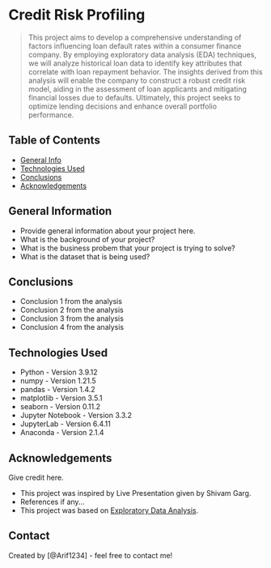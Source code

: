 # Credit Risk Profiling
> This project aims to develop a comprehensive understanding of factors influencing loan default rates within a consumer finance company. By employing exploratory data analysis (EDA) techniques, we will analyze historical loan data to identify key attributes that correlate with loan repayment behavior. The insights derived from this analysis will enable the company to construct a robust credit risk model, aiding in the assessment of loan applicants and mitigating financial losses due to defaults. Ultimately, this project seeks to optimize lending decisions and enhance overall portfolio performance.


## Table of Contents
* [General Info](#general-information)
* [Technologies Used](#technologies-used)
* [Conclusions](#conclusions)
* [Acknowledgements](#acknowledgements)

<!-- You can include any other section that is pertinent to your problem -->

## General Information
- Provide general information about your project here.
- What is the background of your project?
- What is the business probem that your project is trying to solve?
- What is the dataset that is being used?

<!-- You don't have to answer all the questions - just the ones relevant to your project. -->

## Conclusions
- Conclusion 1 from the analysis
- Conclusion 2 from the analysis
- Conclusion 3 from the analysis
- Conclusion 4 from the analysis

<!-- You don't have to answer all the questions - just the ones relevant to your project. -->


## Technologies Used
- Python - Version 3.9.12
- numpy - Version 1.21.5
- pandas - Version 1.4.2
- matplotlib - Version 3.5.1
- seaborn - Version 0.11.2
- Jupyter Notebook - Version 3.3.2
- JupyterLab - Version 6.4.11
- Anaconda - Version 2.1.4

<!-- As the libraries versions keep on changing, it is recommended to mention the version of library used in this project -->

## Acknowledgements
Give credit here.
- This project was inspired by Live Presentation given by Shivam Garg.
- References if any...
- This project was based on [Exploratory Data Analysis](https://learn.upgrad.com/course/5803/segment/52472/311891/945610/4718750).


## Contact
Created by [@Arif1234] - feel free to contact me!


<!-- Optional -->
<!-- ## License -->
<!-- This project is open source and available under the [... License](). -->

<!-- You don't have to include all sections - just the one's relevant to your project -->
